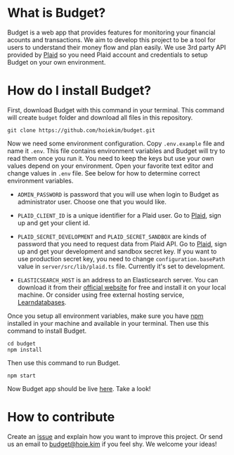 # What is Budget?

Budget is a web app that provides features for monitoring your financial acounts and transactions. We aim to develop this project to be a tool for users to understand their money flow and plan easily. We use 3rd party API provided by [Plaid](https://plaid.com/) so you need Plaid account and credentials to setup Budget on your own environment.

# How do I install Budget?

First, download Budget with this command in your terminal. This command will create `budget` folder and download all files in this repository.

```
git clone https://github.com/hoiekim/budget.git
```

Now we need some environment configuration. Copy `.env.example` file and name it `.env`. This file contains environment variables and Budget will try to read them once you run it. You need to keep the keys but use your own values depend on your environment. Open your favorite text editor and change values in `.env` file. See below for how to determine correct environment variables.

- `ADMIN_PASSWORD` is password that you will use when login to Budget as administrator user. Choose one that you would like.

- `PLAID_CLIENT_ID` is a unique identifier for a Plaid user. Go to [Plaid](https://plaid.com), sign up and get your client id.

- `PLAID_SECRET_DEVELOPMENT` and `PLAID_SECRET_SANDBOX` are kinds of password that you need to request data from Plaid API. Go to [Plaid](https://plaid.com), sign up and get your development and sandbox secret key. If you want to use production secret key, you need to change `configuration.basePath` value in `server/src/lib/plaid.ts` file. Currently it's set to development.

- `ELASTICSEARCH_HOST` is an address to an Elasticsearch server. You can download it from their [official website](https://elastic.co) for free and install it on your local machine. Or consider using free external hosting service, [Learndatabases](https://learndatabases.dev).

Once you setup all environment variables, make sure you have [npm](https://npmjs.com) installed in your machine and available in your terminal. Then use this command to install Budget.

```
cd budget
npm install
```

Then use this command to run Budget.

```
npm start
```

Now Budget app should be live [here](http://localhost:3005). Take a look!

# How to contribute

Create an [issue](https://github.com/hoiekim/budget/issues/new) and explain how you want to improve this project. Or send us an email to budget@hoie.kim if you feel shy. We welcome your ideas!
